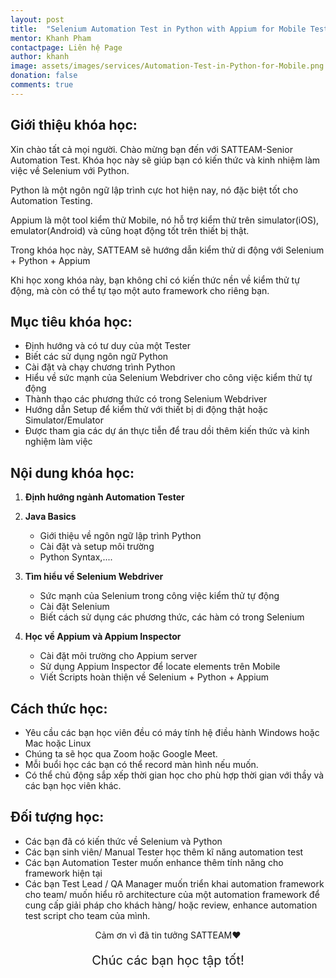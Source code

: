 ```yaml
---
layout: post
title:  "Selenium Automation Test in Python with Appium for Mobile Testing"
mentor: Khanh Pham
contactpage: Liên hệ Page
author: khanh
image: assets/images/services/Automation-Test-in-Python-for-Mobile.png
donation: false
comments: true
---
```


## Giới thiệu khóa học:

Xin chào tất cả mọi người. Chào mừng bạn đến với SATTEAM-Senior Automation Test. Khóa học này sẽ giúp bạn có kiến thức và kinh nhiệm làm việc về Selenium với Python.

Python là một ngôn ngữ lập trình cực hot hiện nay, nó đặc biệt tốt cho Automation Testing.

Appium là một tool kiểm thử Mobile, nó hỗ trợ kiểm thử trên simulator(iOS), emulator(Android) và cũng hoạt động tốt trên thiết bị thật.

Trong khóa học này, SATTEAM sẽ hướng dẫn kiểm thử di động với Selenium + Python + Appium

Khi học xong khóa này, bạn không chỉ có kiến thức nền về kiểm thử tự động, mà còn có thể tự tạo một auto framework cho riêng bạn.


## Mục tiêu khóa học:
+ Định hướng và có tư duy của một Tester
+ Biết các sử dụng ngôn ngữ Python
+ Cài đặt và chạy chương trình Python
+ Hiểu về sức mạnh của Selenium Webdriver cho công việc kiểm thử tự động
+ Thành thạo các phương thức có trong Selenium Webdriver
+ Hướng dẫn Setup để kiểm thử với thiết bị di động thật hoặc Simulator/Emulator
+ Được tham gia các dự án thực tiễn để trau dồi thêm kiến thức và kinh nghiệm làm việc

## Nội dung khóa học:
1. **Định hướng ngành Automation Tester**

2. **Java Basics**
    + Giới thiệu về ngôn ngữ lập trình Python
    + Cài đặt và setup môi trường
    + Python Syntax,....
3. **Tìm hiểu về Selenium Webdriver**
    + Sức mạnh của Selenium trong công việc kiểm thử tự động
    + Cài đặt Selenium
    + Biết cách sử dụng các phương thức, các hàm có trong Selenium 
4. **Học về Appium và Appium Inspector**
    + Cài đặt môi trường cho Appium server
    + Sử dụng Appium Inspector để locate elements trên Mobile
    + Viết Scripts hoàn thiện về Selenium + Python + Appium
    
## Cách thức học:
* Yêu cầu các bạn học viên đều có máy tính hệ điều hành Windows hoặc Mac hoặc Linux
* Chúng ta sẽ học qua Zoom hoặc Google Meet.
* Mỗi buổi học các bạn có thể record màn hình nếu muốn.
* Có thể chủ động sắp xếp thời gian học cho phù hợp thời gian với thầy và các bạn học viên khác.

## Đối tượng học:
+ Các bạn đã có kiến thức về Selenium và Python
+ Các bạn sinh viên/ Manual Tester học thêm kĩ năng automation test
+ Các bạn Automation Tester muốn enhance thêm tính năng cho framework hiện tại
+ Các bạn Test Lead / QA Manager muốn triển khai automation framework cho team/ muốn hiểu rõ architecture của một automation framework để cung cấp giải pháp cho khách hàng/ hoặc review, enhance automation test script cho team của mình.  


<div>
    <p style=" text-align: center; ">Cảm ơn vì đã tin tưởng SATTEAM❤️</p>
    <p style=" text-align: center; font-size: 20px; ">Chúc các bạn học tập tốt!</p>
</div>




